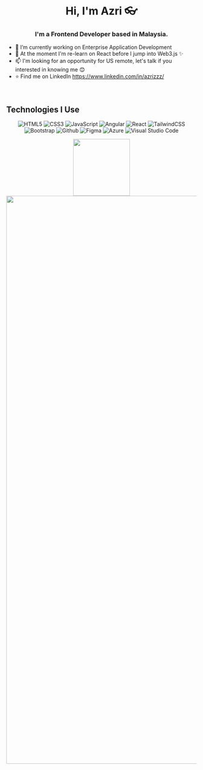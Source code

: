 <h1 align="center">Hi, I'm Azri 👓</h1>

<h3 align="center">I'm a Frontend Developer based in Malaysia.</h3>

- 🔭 I’m currently working on Enterprise Application Development
- 🌱 At the moment I'm re-learn on React before I jump into Web3.js ✨
- 📫 I'm looking for an opportunity for US remote, let's talk if you interested in knowing me 😊
- ⭐ Find me on LinkedIn https://www.linkedin.com/in/azrizzz/

<br/>

## Technologies I Use
<p align="center">
  <img alt="HTML5" src="https://img.shields.io/badge/html5-%23E34F26.svg?style=for-the-badge&logo=html5&logoColor=white"/>
  <img alt="CSS3" src="https://img.shields.io/badge/css3-%231572B6.svg?style=for-the-badge&logo=css3&logoColor=white"/>
  <img alt="JavaScript" src="https://img.shields.io/badge/javascript-%23323330.svg?style=for-the-badge&logo=javascript&logoColor=%23F7DF1E"/>
  <img alt="Angular" src="https://img.shields.io/badge/Angular-DD0031?style=for-the-badge&logo=angular&logoColor=white"/>
  <img alt="React" src="https://img.shields.io/badge/react-%2320232a.svg?style=for-the-badge&logo=react&logoColor=%2361DAFB"/>
  <img alt="TailwindCSS" src="https://img.shields.io/badge/tailwind css-%2338B2AC.svg?style=for-the-badge&logo=tailwind-css&logoColor=white"/>
  <img alt="Bootstrap" src="https://img.shields.io/badge/bootstrap-%23563D7C.svg?style=for-the-badge&logo=bootstrap&logoColor=white"/>
  <img alt="Github" src="https://img.shields.io/badge/github-%23000000.svg?style=for-the-badge&logo=github&logoColor=white"/>
  <img alt="Figma" src="https://img.shields.io/badge/figma-%23F24E1E.svg?style=for-the-badge&logo=figma&logoColor=white" />
  <img alt="Azure" src="https://img.shields.io/badge/Microsoft_Azure-0089D6?style=for-the-badge&logo=microsoft-azure&logoColor=white" />
  <img alt="Visual Studio Code" src="https://img.shields.io/badge/Visual Studio Code-0078d7.svg?style=for-the-badge&logo=visual-studio-code&logoColor=white"/>
</p>
 
 <p align="center">
  <a href="https://github.com/AzriZzz">
    <img height="150em" src="https://github-readme-stats.vercel.app/api?username=AzriZzz&count_private=true&show_icons=true&theme=radical" />
    <img height="1500em" src="https://github-readme-stats-eight-theta.vercel.app/api/top-langs/?username=AzriZzz&theme=radical&layout=compact&langs_count=10&exclude_repo=gamebase&hide=objective-c,c,java" />
  </a>
</p>
 
<!--
**AzriZzz/AzriZzz** is a ✨ _special_ ✨ repository because its `README.md` (this file) appears on your GitHub profile.

Here are some ideas to get you started:

- 🔭 I’m currently working on ...
- 🌱 I’m currently learning ...
- 👯 I’m looking to collaborate on ...
- 🤔 I’m looking for help with ...
- 💬 Ask me about ...
- 📫 How to reach me: ...
- 😄 Pronouns: ...
- ⚡ Fun fact: ...
-->
